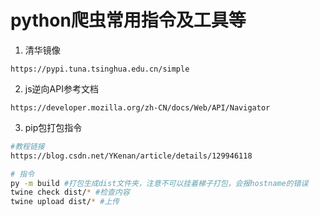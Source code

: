 # python爬虫常用指令及工具等

1. 清华镜像

```
https://pypi.tuna.tsinghua.edu.cn/simple
```

2. js逆向API参考文档

```
https://developer.mozilla.org/zh-CN/docs/Web/API/Navigator
```

3. pip包打包指令

```bash
#教程链接
https://blog.csdn.net/YKenan/article/details/129946118 
```

```bash
# 指令
py -m build #打包生成dist文件夹，注意不可以挂着梯子打包，会报hostname的错误
twine check dist/* #检查内容
twine upload dist/* #上传
```

